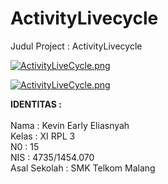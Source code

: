 # ActivityLivecycle

Judul Project : ActivityLivecycle

[![ActivityLiveCycle.png](https://s14.postimg.org/xbtc3jold/Activity_Live_Cycle.png)](https://postimg.org/image/ravn6h1z1/)

[![ActivityLiveCycle.png](https://s14.postimg.org/xbtc3jold/Activity_Live_Cycle.png)](https://postimg.org/image/ravn6h1z1/)

<b>IDENTITAS :</b><br>
<br>
Nama  : Kevin Early Eliasnyah<br>
Kelas : XI RPL 3<br>
N0    : 15<br>
NIS   : 4735/1454.070<br>
Asal Sekolah  : SMK Telkom Malang<br>
